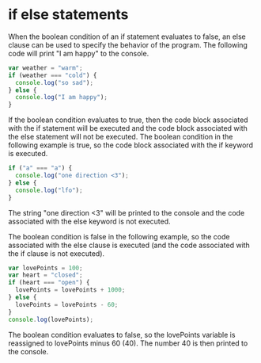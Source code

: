 # if else statements

When the boolean condition of an if statement evaluates to false, an else clause can be used to specify the behavior of the program.  The following code will print "I am happy" to the console.

```javascript
var weather = "warm";
if (weather === "cold") {
  console.log("so sad");
} else {
  console.log("I am happy");
}
```

If the boolean condition evaluates to true, then the code block associated with the if statement will be executed and the code block associated with the else statement will not be executed.  The boolean condition in the following example is true, so the code block associated with the if keyword is executed.

```javascript
if ("a" === "a") {
  console.log("one direction <3");
} else {
  console.log("lfo");
}
```

The string "one direction <3" will be printed to the console and the code associated with the else keyword is not executed.

The boolean condition is false in the following example, so the code associated with the else clause is executed (and the code associated with the if clause is not executed).

```javascript
var lovePoints = 100;
var heart = "closed";
if (heart === "open") {
  lovePoints = lovePoints + 1000;
} else {
  lovePoints = lovePoints - 60;
}
console.log(lovePoints);
```

The boolean condition evaluates to false, so the lovePoints variable is reassigned to lovePoints minus 60 (40). The number 40 is then printed to the console.
